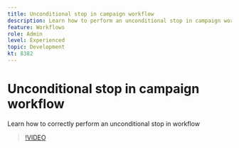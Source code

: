 ```yaml
---
title: Unconditional stop in campaign workflow
description: Learn how to perform an unconditional stop in campaign workflow
feature: Workflows
role: Admin
level: Experienced 
topic: Development
kt: 8382
---
```


# Unconditional stop in campaign workflow

Learn how to correctly perform an unconditional stop in workflow

>[!VIDEO](https://video.tv.adobe.com/v/335887?quality=12)
